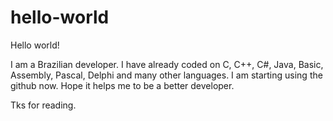 # hello-world
Hello world!

I am a Brazilian developer. I have already coded on C, C++, C#, Java, Basic, Assembly, Pascal, Delphi and many other languages.
I am starting using the github now. Hope it helps me to be a better developer.

Tks for reading.
